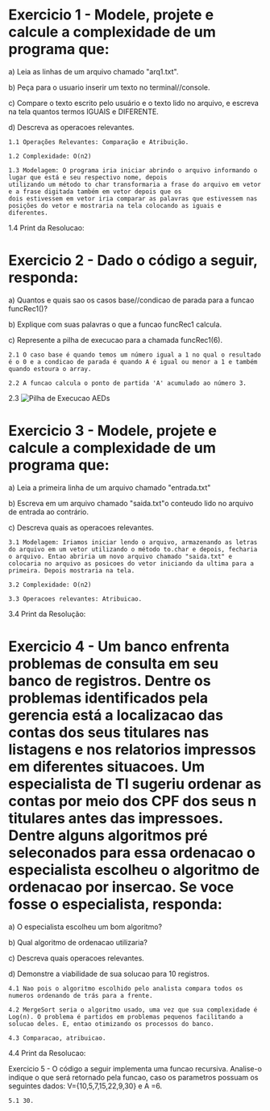 # Exercicio 1 - Modele, projete e calcule a complexidade de um programa que:

  a) Leia as linhas de um arquivo chamado "arq1.txt". 
  
  b) Peça para o usuario inserir um texto no terminal//console.
  
  c) Compare o texto escrito pelo usuário e o texto lido no arquivo, e escreva na tela quantos termos IGUAIS e DIFERENTE.

d) Descreva as operacoes relevantes.
    
    1.1 Operações Relevantes: Comparação e Atribuição.

    1.2 Complexidade: O(n2)

    1.3 Modelagem: O programa iria iniciar abrindo o arquivo informando o lugar que está e seu respectivo nome, depois 
    utilizando um método to char transformaria a frase do arquivo em vetor e a frase digitada também em vetor depois que os 
    dois estivessem em vetor iria comparar as palavras que estivessem nas posições do vetor e mostraria na tela colocando as iguais e diferentes.

1.4 Print da Resolucao:

# Exercicio 2 - Dado o código a seguir, responda:

a) Quantos e quais sao os casos base//condicao de parada para a funcao funcRec1()?

b) Explique com suas palavras o que a funcao funcRec1 calcula.

c) Represente a pilha de execucao para a chamada funcRec1(6).

    2.1 O caso base é quando temos um número igual a 1 no qual o resultado é o 0 e a condicao de parada é quando A é igual ou menor a 1 e também quando estoura o array.

    2.2 A funcao calcula o ponto de partida 'A' acumulado ao número 3. 

2.3 ![Pilha de Execucao AEDs](https://user-images.githubusercontent.com/101759772/197531988-d92f7dc7-0869-4574-a199-42ad81fbd0a2.jpg)
  
# Exercicio 3 - Modele, projete e calcule a complexidade de um programa que:

a) Leia a primeira linha de um arquivo chamado "entrada.txt"

b) Escreva em um arquivo chamado "saida.txt"o conteudo lido no arquivo de entrada ao contrário.

c) Descreva quais as operacoes relevantes.

    3.1 Modelagem: Iriamos iniciar lendo o arquivo, armazenando as letras do arquivo em um vetor utilizando o método to.char e depois, fecharia o arquivo. Entao abriria um novo arquivo chamado "saida.txt" e colocaria no arquivo as posicoes do vetor iniciando da ultima para a primeira. Depois mostraria na tela.

    3.2 Complexidade: O(n2)

    3.3 Operacoes relevantes: Atribuicao.
    
3.4 Print da Resolução:

# Exercicio 4 - Um banco enfrenta problemas de consulta em seu banco de registros. Dentre os problemas identificados pela gerencia está a localizacao das contas dos seus titulares nas listagens e nos relatorios impressos em diferentes situacoes. Um especialista de TI sugeriu ordenar as contas por meio dos CPF dos seus n titulares antes das impressoes. Dentre alguns algoritmos pré seleconados para essa ordenacao o especialista escolheu o algoritmo de ordenacao por insercao. Se voce fosse o especialista, responda:

a) O especialista escolheu um bom algoritmo?

b) Qual algoritmo de ordenacao utilizaria?

c) Descreva quais operacoes relevantes.

d) Demonstre a viabilidade de sua solucao para 10 registros.

    4.1 Nao pois o algoritmo escolhido pelo analista compara todos os numeros ordenando de trás para a frente.

    4.2 MergeSort seria o algoritmo usado, uma vez que sua complexidade é Log(n). O problema é partidos em problemas pequenos facilitando a solucao deles. E, entao otimizando os processos do banco.

    4.3 Comparacao, atribuicao.

4.4 Print da Resolucao: 

Exercicio 5 - O código a seguir implementa uma funcao recursiva. Analise-o indique o que será retornado pela funcao, caso os parametros possuam os seguintes dados: V={10,5,7,15,22,9,30} e A =6.

    5.1 30.



